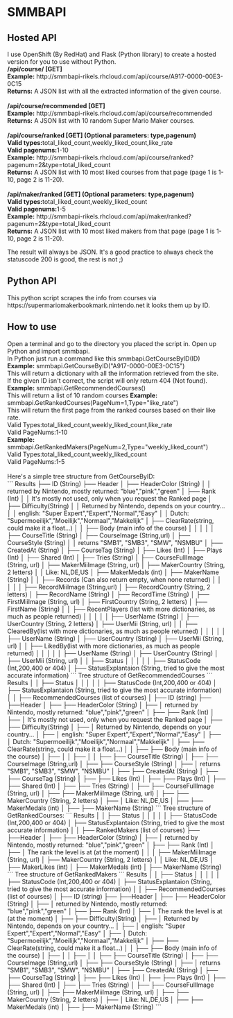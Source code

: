 <H1>SMMBAPI</H1>
<H2>Hosted API</H2>
I use OpenShift (By RedHat) and Flask (Python library) to create a hosted version for you to use without Python.<br />
<b>/api/course/<ID>	[GET]</b><br />
<b>Example:</b> http://smmbapi-rikels.rhcloud.com/api/course/A917-0000-00E3-0C15<br />
<b>Returns:</b> A JSON list with all the extracted information of the given course.<br />
<br />
<b>/api/course/recommended	[GET]</b><br />
<b>Example:</b> http://smmbapi-rikels.rhcloud.com/api/course/recommended<br />
<b>Returns:</b> A JSON list with 10 random Super Mario Maker courses.<br />
<br />
<b>/api/course/ranked	[GET] (Optional parameters: type,pagenum)</b><br />
<b>Valid types:</b>total_liked_count,weekly_liked_count,like_rate<br />
<b>Valid pagenums:</b>1-10<br />
<b>Example:</b> http://smmbapi-rikels.rhcloud.com/api/course/ranked?pagenum=2&type=total_liked_count<br />
<b>Returns:</b> A JSON list with 10 most liked courses from that page (page 1 is 1-10, page 2 is 11-20).<br />
<br />
<b>/api/maker/ranked	[GET] (Optional parameters: type,pagenum)</b><br />
<b>Valid types:</b>total_liked_count,weekly_liked_count<br />
<b>Valid pagenums:</b>1-5<br />
<b>Example:</b> http://smmbapi-rikels.rhcloud.com/api/maker/ranked?pagenum=2&type=total_liked_count<br />
<b>Returns:</b> A JSON list with 10 most liked makers from that page (page 1 is 1-10, page 2 is 11-20).<br />

The result will always be JSON. It's a good practice to always check the statuscode 200 is good, the rest is not ;)<br />
<H2>Python API</H2>
This python script scrapes the info from courses via https://supermariomakerbookmark.nintendo.net it looks them up by ID.
<H2>How to use</H2>
Open a terminal and go to the directory you placed the script in. Open up Python and import smmbapi.<br />
In Python just run a command like this smmbapi.GetCourseByID(ID)<br />
<b>Example:</b> smmbapi.GetCourseByID("A917-0000-00E3-0C15")<br />
This will return a dictionary with all the information retrieved from the site.<br />
If the given ID isn't correct, the script will only return 404 (Not found).<br />
<b>Example:</b> smmbapi.GetRecommendedCourses()<br />
This will return a list of 10 random courses
<b>Example:</b> smmbapi.GetRankedCourses(PageNum=1,Type="like_rate")<br />
This will return the first page from the ranked courses based on their like rate.<br />
Valid Types:total_liked_count,weekly_liked_count,like_rate<br />
Valid PageNums:1-10<br />
<b>Example:</b> smmbapi.GetRankedMakers(PageNum=2,Type="weekly_liked_count")<br />
Valid Types:total_liked_count,weekly_liked_count<br />
Valid PageNums:1-5<br />
<br />
Here's a simple tree structure from GetCourseByID:<br />
```
Results
├── ID (String)
├── Header
│   ├── HeaderColor (String)
│	│	returned by Nintendo, mostly returned: "blue","pink","green"
│   ├── Rank (Int)
│	│	It's mostly not used, only when you request the Ranked page
│   ├── Difficulty(String)
│	│	Returned by Nintendo, depends on your country...
│	│	english: "Super Expert","Expert","Normal","Easy"
│	│	Dutch: "Supermoeilijk","Moeilijk","Normaal","Makkelijk"
│   ├── ClearRate(string, could make it a float...)
│
│
├── Body (main info of the course)
│	│
│	│
│   ├── CourseTitle (String)
│   ├── CourseImage (String,url)
│   ├── CourseStyle (String)
│	│	returns "SMB1", "SMB3", "SMW", "NSMBU"
│   ├── CreatedAt (String)
│   ├── CourseTag (String)
│   ├── Likes (Int)
│   ├── Plays (Int)
│   ├── Shared (Int)
│   ├── Tries (String)
│   ├── CourseFullImage (String, url)
│   ├── MakerMiiImage (String, url)
│   ├── MakerCountry (String, 2 letters)
│	│	Like: NL,DE,US
│   ├── MakerMedals (int)
│   ├── MakerName (String)
│
│
├── Records (Can also return empty, when none returned)
│	│
│	│
│   ├── RecordMiiImage (String,url)
│   ├── RecordCountry (String, 2 letters)
│   ├── RecordName (String)
│   ├── RecordTime (String)
│   ├── FirstMiiImage (String, url)
│   ├── FirstCountry (String, 2 letters)
│   ├── FirstName (String)
│
│
├── RecentPlayers (list with more dictionaries, as much as people returned)
│	│
│	│
│   ├── UserName (String)
│   ├── UserCountry (String, 2 letters)
│   ├── UserMii (String, url)
│
│
├── ClearedBy(list with more dictionaries, as much as people returned)
│	│
│	│
│   ├── UserName (String)
│   ├── UserCountry (String)
│   ├── UserMii (String, url)
│
│
├── LikedBy(list with more dictionaries, as much as people returned)
│	│
│	│
│   ├── UserName (String)
│   ├── UserCountry (String)
│   ├── UserMii (String, url)
│
│
├── Status
│	│
│	│
│   ├── StatusCode (Int,200,400 or 404)
│   ├── StatusExplantaion (String, tried to give the most accurate information)
```
Tree structure of GetRecommendedCourses
```
Results
│
│
├── Status
│	│
│	│
│   ├── StatusCode (Int,200,400 or 404)
│   ├── StatusExplantaion (String, tried to give the most accurate information)
│
│
├── RecommendedCourses (list of courses)
│   ├── ID (string)
├── ├──Header
│   ├── ├── HeaderColor (String)
│	├── │	returned by Nintendo, mostly returned: "blue","pink","green"
│   ├── ├── Rank (Int)
│	├── │	It's mostly not used, only when you request the Ranked page
│   ├── ├── Difficulty(String)
│	├── │	Returned by Nintendo, depends on your country...
│	├── │	english: "Super Expert","Expert","Normal","Easy"
│	├── │	Dutch: "Supermoeilijk","Moeilijk","Normaal","Makkelijk"
│   ├── ├── ClearRate(string, could make it a float...)
│
│
├── ├── Body (main info of the course)
│	├── │
│	├── │
│   ├── ├── CourseTitle (String)
│   ├── ├── CourseImage (String,url)
│   ├── ├── CourseStyle (String)
│	├── │	returns "SMB1", "SMB3", "SMW", "NSMBU"
│   ├── ├── CreatedAt (String)
│   ├── ├── CourseTag (String)
│   ├── ├── Likes (Int)
│   ├── ├── Plays (Int)
│   ├── ├── Shared (Int)
│   ├── ├── Tries (String)
│   ├── ├── CourseFullImage (String, url)
│   ├── ├── MakerMiiImage (String, url)
│   ├── ├── MakerCountry (String, 2 letters)
│	├── │	Like: NL,DE,US
│   ├── ├── MakerMedals (int)
│   ├── ├── MakerName (String)
```
Tree structure of GetRankedCourses:
```
Results
│
│
├── Status
│	│
│	│
│   ├── StatusCode (Int,200,400 or 404)
│   ├── StatusExplantaion (String, tried to give the most accurate information)
│
│
├── RankedMakers (list of courses)
├── ├──Header
│   ├── ├── HeaderColor (String)
│	├── │	returned by Nintendo, mostly returned: "blue","pink","green"
│   ├── ├── Rank (Int)
│	├── │	The rank the level is at (at the moment)
│
│
│	├── MakerMiiImage (String, url)
│	├── MakerCountry (String, 2 letters)
│	│	Like: NL,DE,US
│	├── MakerLikes (int)
│	├── MakerMedals (int)
│	├── MakerName (String)
```
Tree structure of GetRankedMakers
```
Results
│
│
├── Status
│	│
│	│
│   ├── StatusCode (Int,200,400 or 404)
│   ├── StatusExplantaion (String, tried to give the most accurate information)
│
│
├── RecommendedCourses (list of courses)
│   ├── ID (string)
├── ├──Header
│   ├── ├── HeaderColor (String)
│	├── │	returned by Nintendo, mostly returned: "blue","pink","green"
│   ├── ├── Rank (Int)
│	├── │	The rank the level is at (at the moment)
│   ├── ├── Difficulty(String)
│	├── │	Returned by Nintendo, depends on your country...
│	├── │	english: "Super Expert","Expert","Normal","Easy"
│	├── │	Dutch: "Supermoeilijk","Moeilijk","Normaal","Makkelijk"
│   ├── ├── ClearRate(string, could make it a float...)
│
│
├── ├── Body (main info of the course)
│	├── │
│	├── │
│   ├── ├── CourseTitle (String)
│   ├── ├── CourseImage (String,url)
│   ├── ├── CourseStyle (String)
│	├── │	returns "SMB1", "SMB3", "SMW", "NSMBU"
│   ├── ├── CreatedAt (String)
│   ├── ├── CourseTag (String)
│   ├── ├── Likes (Int)
│   ├── ├── Plays (Int)
│   ├── ├── Shared (Int)
│   ├── ├── Tries (String)
│   ├── ├── CourseFullImage (String, url)
│   ├── ├── MakerMiiImage (String, url)
│   ├── ├── MakerCountry (String, 2 letters)
│	├── │	Like: NL,DE,US
│   ├── ├── MakerMedals (int)
│   ├── ├── MakerName (String)
```